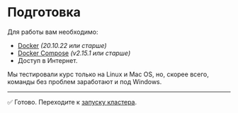 # Подготовка

Для работы вам необходимо:

- [Docker](https://www.docker.com/products/docker-desktop/) _(20.10.22 или старше)_
- [Docker Compose](https://docs.docker.com/compose/) _(v2.15.1 или старше)_
- Доступ в Интернет.

Мы тестировали курс только на Linux и Mac OS, но, скорее всего, команды без проблем заработают и под Windows.

---

✅ Готово. Переходите к [запуску кластера](./002-getting-started.md).
